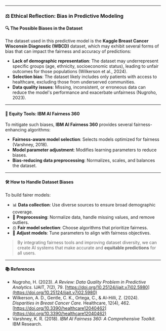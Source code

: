 
---

### ⚖️ Ethical Reflection: Bias in Predictive Modeling

#### 🔍 The Possible Biases in the Dataset

The dataset used in this predictive model is the **Kaggle Breast Cancer Wisconsin Diagnostic (WBCD)** dataset, which may exhibit several forms of bias that can impact the fairness and accuracy of predictions:

* **Lack of demographic representation**: The dataset may underrepresent specific groups (age, ethnicity, socioeconomic status), leading to unfair outcomes for those populations (Wilkerson et al., 2024).
* **Selection bias**: The dataset likely includes only patients with access to healthcare, excluding those from underserved communities.
* **Data quality issues**: Missing, inconsistent, or erroneous data can reduce the model's performance and exacerbate unfairness (Nugroho, 2023).

---

#### 🧰 Equity Tools: IBM AI Fairness 360

To mitigate such biases, **IBM AI Fairness 360** provides several fairness-enhancing algorithms:

* **Fairness-aware model selection**: Selects models optimized for fairness (Varshney, 2018).
* **Model parameter adjustment**: Modifies learning parameters to reduce biases.
* **Bias-reducing data preprocessing**: Normalizes, scales, and balances the dataset.

---

#### 🛠️ How to Handle Dataset Biases

To build fairer models:

* 📊 **Data collection**: Use diverse sources to ensure broad demographic coverage.
* 🧹 **Preprocessing**: Normalize data, handle missing values, and remove outliers.
* ⚖️ **Fair model selection**: Choose algorithms that prioritize fairness.
* 🔧 **Adjust models**: Tune parameters to align with fairness objectives.

> By integrating fairness tools and improving dataset diversity, we can create AI systems that make accurate and **equitable predictions** for all users.

---

#### 📚 References

* Nugroho, H. (2023). *A Review: Data Quality Problem in Predictive Analytics.* IJAIT, 7(2), 79. [https://doi.org/10.25124/ijait.v7i02.5980](https://doi.org/10.25124/ijait.v7i02.5980)
* Wilkerson, A. D., Gentle, C. K., Ortega, C., & Al-Hilli, Z. (2024). *Disparities in Breast Cancer Care.* Healthcare, 12(4), 462. [https://doi.org/10.3390/healthcare12040462](https://doi.org/10.3390/healthcare12040462)
* Varshney, K. R. (2018). *IBM AI Fairness 360: A Comprehensive Toolkit.* IBM Research.


